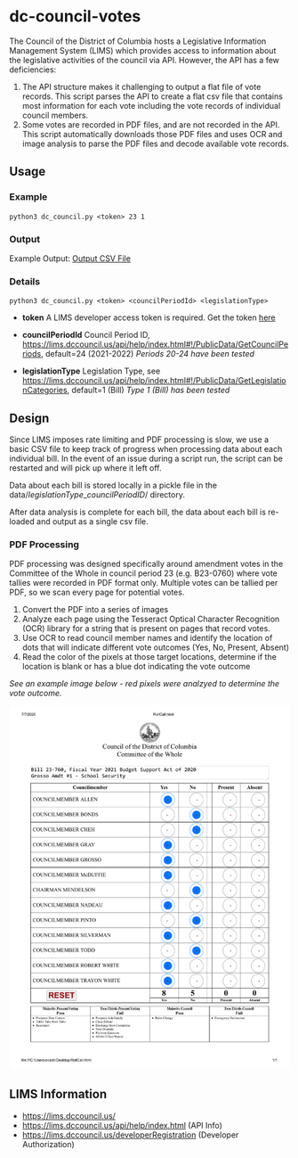 # dc-council-votes
The Council of the District of Columbia hosts a Legislative Information Management System (LIMS) which provides access to information about the legislative activities of the council via API. However, the API has a few deficiencies: 
1. The API structure makes it challenging to output a flat file of vote records. This script parses the API to create a flat csv file that contains most information for each vote including the vote records of individual council members. 
2. Some votes are recorded in PDF files, and are not recorded in the API. This script automatically downloads those PDF files and uses OCR and image analysis to parse the PDF files and decode available vote records.

## Usage

### Example
```
python3 dc_council.py <token> 23 1
```

### Output
Example Output: [Output CSV File](outputListOfVotes_1_23.csv)

### Details
```
python3 dc_council.py <token> <councilPeriodId> <legislationType>
```

  - **token**   A LIMS developer access token is required. Get the token [here](https://lims.dccouncil.us/developerRegistration)
  -  **councilPeriodId**  Council Period ID, https://lims.dccouncil.us/api/help/index.html#!/PublicData/GetCouncilPeriods, default=24 (2021-2022)
*Periods 20-24 have been tested*  

  - **legislationType**  Legislation Type, see https://lims.dccouncil.us/api/help/index.html#!/PublicData/GetLegislationCategories, default=1 (Bill)
  *Type 1 (Bill) has been tested*



## Design
Since LIMS imposes rate limiting and PDF processing is slow, we use a basic CSV file to keep track of progress when processing data about each individual bill. In the event of an issue during a script run, the script can be restarted and will pick up where it left off. 

Data about each bill is stored locally in a pickle file in the data/*legislationType*_*councilPeriodID*/ directory.

After data analysis is complete for each bill, the data about each bill is re-loaded and output as a single csv file.

### PDF Processing
PDF processing was designed specifically around amendment votes in the Committee of the Whole in council period 23 (e.g. B23-0760) where vote tallies were recorded in PDF format only. Multiple votes can be tallied per PDF, so we scan every page for potential votes. 
1. Convert the PDF into a series of images
2. Analyze each page using the Tesseract Optical Character Recognition (OCR) library for a string that is present on pages that record votes.
3. Use OCR to read council member names and identify the location of dots that will indicate different vote outcomes (Yes, No, Present, Absent)
4. Read the color of the pixels at those target locations, determine if the location is blank or has a blue dot indicating the vote outcome

*See an example image below - red pixels were analzyed to determine the vote outcome.*

![pdf processing LIMS dc council data](test.png)


## LIMS Information
- https://lims.dccouncil.us/ 
- https://lims.dccouncil.us/api/help/index.html (API Info)
- https://lims.dccouncil.us/developerRegistration (Developer Authorization)
